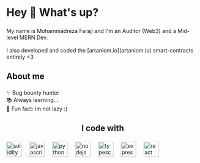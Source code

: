 <h1 align="left">Hey 👋 What's up?</h1>

###

<p align="left">My name is Mohammadreza Faraji and I'm an Auditor (Web3) and a Mid-level MERN Dev.<br><br>I also developed and coded the [artaniom.io](artaniom.io) smart-contracts entirely <3</p>

###

<h2 align="left">About me</h2>

###

<p align="left">✨ Bug bounty hunter<br>📚 Always learning...<br>🎲 Fun fact: im not lazy :)</p>

###

<h2 align="center">I code with</h2>

###

<div align="left">
  <img src="https://skillicons.dev/icons?i=solidity" height="40" alt="solidity logo"  />
  <img width="12" />
  <img src="https://cdn.jsdelivr.net/gh/devicons/devicon/icons/javascript/javascript-original.svg" height="40" alt="javascript logo"  />
  <img width="12" />
  <img src="https://cdn.jsdelivr.net/gh/devicons/devicon/icons/python/python-original.svg" height="40" alt="python logo"  />
  <img width="12" />
  <img src="https://cdn.jsdelivr.net/gh/devicons/devicon/icons/nodejs/nodejs-original.svg" height="40" alt="nodejs logo"  />
  <img width="12" />
  <img src="https://cdn.jsdelivr.net/gh/devicons/devicon/icons/typescript/typescript-original.svg" height="40" alt="typescript logo"  />
  <img width="12" />
  <img src="https://skillicons.dev/icons?i=express" height="40" alt="express logo"  />
  <img width="12" />
  <img src="https://cdn.jsdelivr.net/gh/devicons/devicon/icons/react/react-original.svg" height="40" alt="react logo"  />
</div>

###
